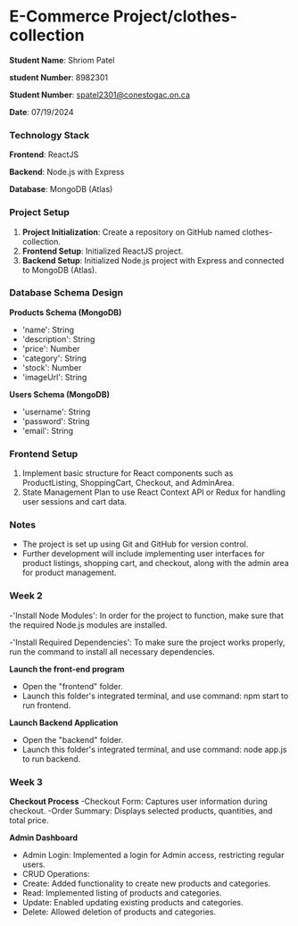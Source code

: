 # E-Commerce Project/clothes-collection

 **Student Name**: Shriom Patel

 **student Number**: 8982301

 **Student Number**: spatel2301@conestogac.on.ca

 **Date**: 07/19/2024


### Technology Stack

 **Frontend**: ReactJS

 **Backend**: Node.js with Express
 
 **Database**: MongoDB (Atlas)

### Project Setup

1. **Project Initialization**: Create a repository on GitHub named clothes-collection.
2. **Frontend Setup**: Initialized ReactJS project.
3. **Backend Setup**: Initialized Node.js project with Express and connected to MongoDB (Atlas).

### Database Schema Design

 **Products Schema (MongoDB)**
 - 'name': String
 - 'description': String
 - 'price': Number
 - 'category': String
 - 'stock': Number
 - 'imageUrl': String

 **Users Schema (MongoDB)**
 - 'username': String
 - 'password': String
 - 'email': String

### Frontend Setup

1. Implement basic structure for React components such as ProductListing, ShoppingCart, Checkout, and AdminArea.
2. State Management Plan to use React Context API or Redux for handling user sessions and cart data.

### Notes
- The project is set up using Git and GitHub for version control.
- Further development will include implementing user interfaces for product listings, shopping cart, and checkout, along with the admin area for product management.

###  Week 2
 -'Install Node Modules': In order for the project to function, make sure that the required Node.js modules are installed.

 -'Install Required Dependencies': To make sure the project works properly, run the command to install all necessary dependencies.

 **Launch the front-end program**
  - Open the "frontend" folder.
  - Launch this folder's integrated terminal, and use command: npm start to run frontend.

 **Launch Backend Application**
  - Open the "backend" folder.
  - Launch this folder's integrated terminal, and use command: node app.js to run backend.

### Week 3

 **Checkout Process**
 -Checkout Form: Captures user information during checkout.
 -Order Summary: Displays selected products, quantities, and total price.

 **Admin Dashboard**
 - Admin Login: Implemented a login for Admin access, restricting regular users.
 - CRUD Operations:
 - Create: Added functionality to create new products and categories.
 - Read: Implemented listing of products and categories.
 - Update: Enabled updating existing products and categories.
 - Delete: Allowed deletion of products and categories.